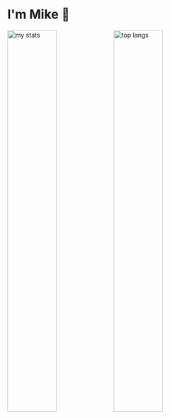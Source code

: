 # I'm Mike 👋

<img alt="my stats" align="left" width="47%" src="https://github-readme-stats.vercel.app/api?username=mikecabral&show_icons=true&include_all_commits=true&count_private=true&theme=transparent"/>
<img alt="top langs" align="left" width="47%" src="https://github-readme-stats.vercel.app/api/top-langs/?username=mikecabral&langs_count=10&layout=compact&theme=transparent"/>
